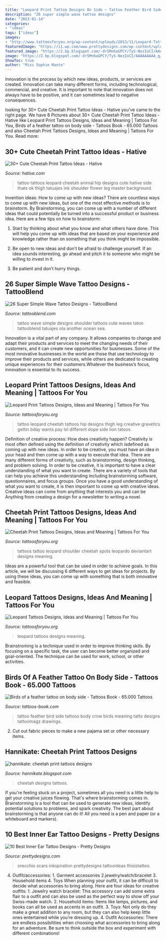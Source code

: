 ```yaml
---
title: "Leopard Print Tattoo Designs On Side ~ Tattoo Feather Bird Side Tattoos Body Crow Birds Meaning Tatto Designs Tattoomagz Drawings"
description: "26 super simple wave tattoo designs"
date: "2023-01-14"
categories:
- "ideas"
tags: ["ideas"]
images:
- "http://www.tattoosforyou.org/wp-content/uploads/2013/11/Leopard-Tattoos-Designs.jpg"
featuredImage: "https://i1.wp.com/www.prettydesigns.com/wp-content/uploads/2015/01/Crown-Inner-Ear-Tattoo.jpg?fit=375%2C500&amp;ssl=1"
featured_image: "https://2.bp.blogspot.com/-dr5Mn6aGPCY/TyS-NezIoCI/AAAAAAAAA_g/IET3bLoC8o8/s1600/cheetah-print-tattoos-on-back-girls.jpg"
image: "https://2.bp.blogspot.com/-dr5Mn6aGPCY/TyS-NezIoCI/AAAAAAAAA_g/IET3bLoC8o8/s1600/cheetah-print-tattoos-on-back-girls.jpg"
ShowToc: true
author: "Miss Sophie Mante"
---
```



Innovation is the process by which new ideas, products, or services are created. Innovation can take many different forms, including technological, commercial, and creative. It is important to note that innovation does not always have to be positive, and it can sometimes lead to negative consequences.

	

		
looking for 30+ Cute Cheetah Print Tattoo Ideas - Hative you've came to the right page. We have 8 Pictures about 30+ Cute Cheetah Print Tattoo Ideas - Hative like Leopard Print Tattoos Designs, Ideas and Meaning | Tattoos For You, Birds of a feather tattoo on body side - Tattoos Book - 65.000 Tattoos and also Cheetah Print Tattoos Designs, Ideas and Meaning | Tattoos For You. Read more:
		
    
## 30+ Cute Cheetah Print Tattoo Ideas - Hative

<img loading=lazy src="https://hative.com/wp-content/uploads/2014/02/cheetah-tattoos/cheetah-hip-tattoo-for-girl-14.jpg" onerror="this.onerror=null;this.src='https://tse3.mm.bing.net/th?id=OIP.uo-njryDWHBEUvyiJF3CRwHaJ4&amp;pid=15.1';" alt="30+ Cute Cheetah Print Tattoo Ideas - Hative">

_Source: hative.com_

>tattoo tattoos leopard cheetah animal hip designs cute hative side thats ok thigh tatuajes ink shoulder flower leg master background. 

	

Invention ideas: How to come up with new ideas?
There are countless ways to come up with new ideas, but one of the most effective methods is to brainstorm. By Brainstorming, you can come up with a number of different ideas that could potentially be turned into a successful product or business idea. Here are a few tips on how to brainstorm:
1. Start by thinking about what you know and what others have done. This will help you come up with ideas that are based on your experience and knowledge rather than on something that you think might be impossible.

2. Be open to new ideas and don’t be afraid to challenge yourself. If an idea sounds interesting, go ahead and pitch it to someone who might be willing to invest in it.

3. Be patient and don’t hurry things.

    
## 26 Super Simple Wave Tattoo Designs - TattooBlend

<img loading=lazy src="http://tattooblend.com/wp-content/uploads/2016/04/wave-tattoo-design-5.jpg?x26891" onerror="this.onerror=null;this.src='https://tse4.mm.bing.net/th?id=OIP.8DXaPLASoYgf3L5pKuEvNwHaHW&amp;pid=15.1';" alt="26 Super Simple Wave Tattoo Designs - TattooBlend">

_Source: tattooblend.com_

>tattoo wave simple designs shoulder tattoos cute waves tatoo tattooblend tatuajes ola another ocean sea. 

	

Innovation is a vital part of any company. It allows companies to change and adapt their products and services to meet the changing needs of their customers, and it can create new opportunities for businesses. Some of the most innovative businesses in the world are those that use technology to improve their products and services, while others are dedicated to creating unique experiences for their customers.Whatever the business’s focus, innovation is essential to its success.

    
## Leopard Print Tattoos Designs, Ideas And Meaning | Tattoos For You

<img loading=lazy src="http://www.tattoosforyou.org/wp-content/uploads/2016/05/Leopard-Print-Tattoo-on-Thigh.jpg" onerror="this.onerror=null;this.src='https://tse3.mm.bing.net/th?id=OIP.1nj7Kie8FMN4zJKIcVPe0wHaJ3&amp;pid=15.1';" alt="Leopard Print Tattoos Designs, Ideas and Meaning | Tattoos For You">

_Source: tattoosforyou.org_

>tattoo leopard cheetah tattoos hip designs thigh leg creative gravetics gettin bday wants pay lol different dope side lion tatoos. 

	

Definition of creative process: How does creativity happen?
Creativity is most often defined using the definition of creativity which isdefined as coming up with new ideas. In order to be creative, you must have an idea in your head and then come up with a way to execute that idea. There are many different forms of creativity, such as brainstorming, design thinking, and problem solving.
In order to be creative, it is important to have a clear understanding of what you want to create. There are a variety of tools that can help you achieve this understanding including brainstorming software, questionnaires, and focus groups. Once you have a good understanding of what you want to create, it is then important to come up with creative ideas. Creative ideas can come from anything that interests you and can be Anything from creating a design for a newsletter to writing a novel.

    
## Cheetah Print Tattoos Designs, Ideas And Meaning | Tattoos For You

<img loading=lazy src="https://www.tattoosforyou.org/wp-content/uploads/2013/09/Cheetah-Print-Tattoos-On-Shoulder.jpg" onerror="this.onerror=null;this.src='https://tse1.mm.bing.net/th?id=OIP.BndxbgOFmn4ACmQgQ111VAHaJ4&amp;pid=15.1';" alt="Cheetah Print Tattoos Designs, Ideas and Meaning | Tattoos For You">

_Source: tattoosforyou.org_

>tattoos tattoo leopard shoulder cheetah spots leopardo deviantart designs meaning. 

	

Ideas are a powerful tool that can be used in order to achieve goals. In this article, we will be discussing 6 different ways to get ideas for projects. By using these ideas, you can come up with something that is both innovative and feasible.

    
## Leopard Tattoos Designs, Ideas And Meaning | Tattoos For You

<img loading=lazy src="http://www.tattoosforyou.org/wp-content/uploads/2013/11/Leopard-Tattoos-Designs.jpg" onerror="this.onerror=null;this.src='https://tse3.mm.bing.net/th?id=OIP.pN0uiXtk8dsbZGVlIg0lnwHaJ4&amp;pid=15.1';" alt="Leopard Tattoos Designs, Ideas and Meaning | Tattoos For You">

_Source: tattoosforyou.org_

>leopard tattoos designs meaning. 

	

Brainstroming is a technique used in order to improve thinking skills. By focusing on a specific task, the user can become better organized and goal-oriented. The technique can be used for work, school, or other activities.

    
## Birds Of A Feather Tattoo On Body Side - Tattoos Book - 65.000 Tattoos

<img loading=lazy src="https://tattoos-book.com/wp-content/uploads/2016/02/birds-of-a-feather-tattoo-on-body-side.jpg" onerror="this.onerror=null;this.src='https://tse3.mm.bing.net/th?id=OIP.0QOUJRGaf1Ll8zx4m10cCAHaKv&amp;pid=15.1';" alt="Birds of a feather tattoo on body side - Tattoos Book - 65.000 Tattoos">

_Source: tattoos-book.com_

>tattoo feather bird side tattoos body crow birds meaning tatto designs tattoomagz drawings. 

	

2. Cut out fabric pieces to make a new pajama set or other necessary items.

    
## Hannikate: Cheetah Print Tattoos Designs

<img loading=lazy src="https://2.bp.blogspot.com/-dr5Mn6aGPCY/TyS-NezIoCI/AAAAAAAAA_g/IET3bLoC8o8/s1600/cheetah-print-tattoos-on-back-girls.jpg" onerror="this.onerror=null;this.src='https://tse2.mm.bing.net/th?id=OIP.C1xtEXyyIdP8YpE3G5yvBAHaFx&amp;pid=15.1';" alt="hannikate: cheetah print tattoos designs">

_Source: hannikate.blogspot.com_

>cheetah designs tattoos. 

	

If you're feeling stuck on a project, sometimes all you need is a little help to get your creative juices flowing. That's where brainstorming comes in. Brainstorming is a tool that can be used to generate new ideas, identify potential solutions to problems, and spark creativity. The best part about brainstorming is that anyone can do it! All you need is a pen and paper (or a whiteboard and markers).

    
## 10 Best Inner Ear Tattoo Designs - Pretty Designs

<img loading=lazy src="https://i1.wp.com/www.prettydesigns.com/wp-content/uploads/2015/01/Crown-Inner-Ear-Tattoo.jpg?fit=375%2C500&amp;ssl=1" onerror="this.onerror=null;this.src='https://tse1.mm.bing.net/th?id=OIP.wnt69QsbkEGwdDPjmRZD6QHaJ4&amp;pid=15.1';" alt="10 Best Inner Ear Tattoo Designs - Pretty Designs">

_Source: prettydesigns.com_

>orecchio scars inkspiration prettydesigns tattooideas thisistattoo. 

	

4. Outfit/accessories: 1. Garment accessories 2.jewelry/watch/bracelet 3. Household items 4. Toys
When planning your outfit, it can be difficult to decide what accessories to bring along. Here are four ideas for creative outfits: 1. Jewelry watch bracelet: This accessory can add some extra flair to a outfit and can also be used as the perfect way to show off your Swiss-made watch. 2. Household items: Items like lamps, pictures, and books can all be used as accents in an outfit. 3. Toys: Not only do they make a great addition to any room, but they can also help keep little ones entertained while you’re dressing up. 4. Outfit Accessories: There are endless possibilities when choosing what accessories to bring along for an adventure. Be sure to think outside the box and experiment with different combinations!

